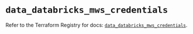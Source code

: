 # `data_databricks_mws_credentials`

Refer to the Terraform Registry for docs: [`data_databricks_mws_credentials`](https://registry.terraform.io/providers/databricks/databricks/1.61.0/docs/data-sources/mws_credentials).
